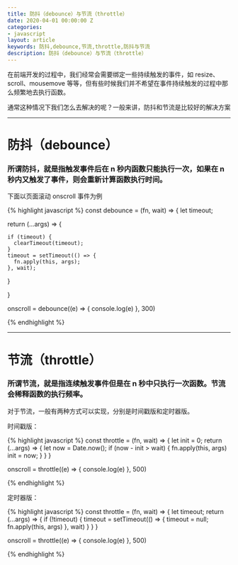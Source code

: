 ```yaml
---
title: 防抖（debounce）与节流（throttle）
date: 2020-04-01 00:00:00 Z
categories:
- javascript
layout: article
keywords: 防抖,debounce,节流,throttle,防抖与节流
description: 防抖（debounce）与节流（throttle）
---
```


在前端开发的过程中，我们经常会需要绑定一些持续触发的事件，如 resize、scroll、mousemove 等等，但有些时候我们并不希望在事件持续触发的过程中那么频繁地去执行函数。

通常这种情况下我们怎么去解决的呢？一般来讲，防抖和节流是比较好的解决方案

---

# 防抖（debounce）

### 所谓防抖，就是指触发事件后在 n 秒内函数只能执行一次，如果在 n 秒内又触发了事件，则会重新计算函数执行时间。

下面以页面滚动 onscroll 事件为例

{% highlight javascript %}
const debounce = (fn, wait) => {
  let timeout;

  return (...args) => {

    if (timeout) {
      clearTimeout(timeout);
    }
    timeout = setTimeout(() => {
      fn.apply(this, args);
    }, wait);

  }

}

onscroll = debounce((e) => {
  console.log(e)
}, 300)

{% endhighlight %}

---

# 节流（throttle）

### 所谓节流，就是指连续触发事件但是在 n 秒中只执行一次函数。节流会稀释函数的执行频率。

对于节流，一般有两种方式可以实现，分别是时间戳版和定时器版。

时间戳版：

{% highlight javascript %}
const throttle = (fn, wait) => {
  let init = 0;
  return (...args) => {
    let now = Date.now();
    if (now - init > wait) {
      fn.apply(this, args)
      init = now;
    }
  }
}

onscroll = throttle((e) => {
  console.log(e)
}, 500)

{% endhighlight %}


定时器版：

{% highlight javascript %}
const throttle = (fn, wait) => {
  let timeout;
  return (...args) => {
    if (!timeout) {
      timeout = setTimeout(() => {
        timeout = null;
        fn.apply(this, args)
      }, wait)
    }
  }
}

onscroll = throttle((e) => {
  console.log(e)
}, 500)


{% endhighlight %}